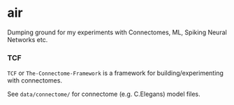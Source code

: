 # air 
Dumping ground for my experiments with Connectomes, ML, Spiking Neural Networks etc. 


### TCF
`TCF` or `The-Connectome-Framework` is a framework for building/experimenting with connectomes.

See `data/connectome/` for connectome (e.g. C.Elegans) model files.
